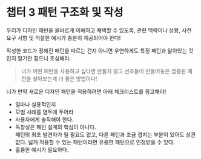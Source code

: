# 챕터 3 패턴 구조화 및 작성

우리가 디자인 패턴을 올바르게 이해하고 채택할 수 있도록, 관련 맥락이나 상황, 사전 요구 사항 및 적절한 예시가 충분히 제공되어야 한다!

작성한 코드가 정해진 패턴을 따르는 건지 아니면 우연하게도 특정 패턴과 닮아있는 것인지 알기란 힘드니 조심해라.

> 너가 어떤 패턴을 사용하고 싶다면 만들지 말고 선조들이 만들어놓은 검증된 패턴을 찾아보는게 더 좋은 방법이다!

너가 만약 새로운 디자인 패턴을 적용하려면 아래 체크리스트를 참고해라!
- 얼마나 실용적인지
- 모범 사례를 염두에 두어라
- 사용자에게 솔직해야 한다.
- 독창성은 패턴 설계의 핵심이 아니다.   
패턴의 최초 발견자가 될 필요도 없고, 다른 패턴과 조금 겹치는 부분이 있어도 상관없다.
넓게 적용할 수 있는 패턴이라면 유용한 패턴으로 인정받을 수 있다.
- 훌륭한 예시가 필요하다.
